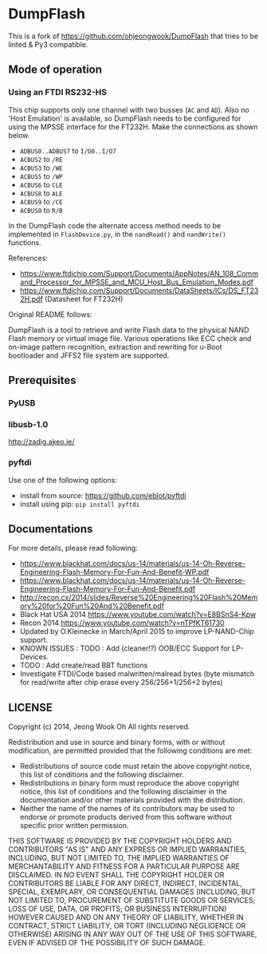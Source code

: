 # DumpFlash

This is a fork of <https://github.com/ohjeongwook/DumpFlash> that tries to be linted & Py3 compatible.

## Mode of operation

### Using an FTDI RS232-HS

This chip supports only one channel with two busses (`AC` and `AD`). Also no 'Host Emulation' is available, so DumpFlash needs to be configured for using the MPSSE interface for the FT232H. Make the connections as shown below.

* `ADBUS0..ADBUS7` to `I/O0..I/O7`
* `ACBUS2` to `/RE`
* `ACBUS3` to `/WE`
* `ACBUS5` to `/WP`
* `ACBUS6` to `CLE`
* `ACBUS8` to `ALE`
* `ACBUS9` to `/CE`
* `ACBUS0` to `R/B`

In the DumpFlash code the alternate access method needs to be implemented in `FlashDevice.py`, in the `nandRead()` and `nandWrite()` functions.

References:

* <https://www.ftdichip.com/Support/Documents/AppNotes/AN_108_Command_Processor_for_MPSSE_and_MCU_Host_Bus_Emulation_Modes.pdf>
* <https://www.ftdichip.com/Support/Documents/DataSheets/ICs/DS_FT232H.pdf> (Datasheet for FT232H)

Original README follows:

DumpFlash is a tool to retrieve and write Flash data to the physical NAND Flash memory or virtual image file. Various operations like ECC check and on-image pattern recognition, extraction and rewriting for u-Boot bootloader and JFFS2 file system are supported.

## Prerequisites

### PyUSB

### libusb-1.0

<http://zadig.akeo.ie/>

### pyftdi

Use one of the following options:

* install from source: <https://github.com/eblot/pyftdi>
* install using pip: `pip install pyftdi`

## Documentations

For more details, please read following:

* <https://www.blackhat.com/docs/us-14/materials/us-14-Oh-Reverse-Engineering-Flash-Memory-For-Fun-And-Benefit-WP.pdf>
* <https://www.blackhat.com/docs/us-14/materials/us-14-Oh-Reverse-Engineering-Flash-Memory-For-Fun-And-Benefit.pdf>
* <http://recon.cx/2014/slides/Reverse%20Engineering%20Flash%20Memory%20for%20Fun%20And%20Benefit.pdf>
* Black Hat USA 2014 <https://www.youtube.com/watch?v=E8BSnS4-Kpw>
* Recon 2014 <https://www.youtube.com/watch?v=nTPfKT61730>
* Updated by O.Kleinecke in March/April 2015 to improve LP-NAND-Chip support.
* KNOWN ISSUES : TODO : Add (cleaner!?) OOB/ECC Support for LP-Devices.
* TODO : Add create/read BBT functions
* Investigate FTDI/Code based malwritten/malread bytes (byte mismatch for read/write after chip erase every 256/256+1/256+2 bytes)

## LICENSE

Copyright (c) 2014, Jeong Wook Oh
All rights reserved.

Redistribution and use in source and binary forms, with or without modification, are permitted provided that the following conditions are met:

* Redistributions of source code must retain the above copyright notice, this list of conditions and the following disclaimer.
* Redistributions in binary form must reproduce the above copyright notice, this list of conditions and the following disclaimer in the documentation and/or other materials provided with the distribution.
* Neither the name of the names of its contributors may be used to endorse or promote products derived from this software without specific prior written permission.

THIS SOFTWARE IS PROVIDED BY THE COPYRIGHT HOLDERS AND CONTRIBUTORS "AS IS" AND ANY EXPRESS OR IMPLIED WARRANTIES, INCLUDING, BUT NOT LIMITED TO, THE IMPLIED WARRANTIES OF MERCHANTABILITY AND FITNESS FOR A PARTICULAR PURPOSE ARE DISCLAIMED. IN NO EVENT SHALL THE COPYRIGHT HOLDER OR CONTRIBUTORS BE LIABLE FOR ANY DIRECT, INDIRECT, INCIDENTAL, SPECIAL, EXEMPLARY, OR CONSEQUENTIAL DAMAGES (INCLUDING, BUT NOT LIMITED TO, PROCUREMENT OF SUBSTITUTE GOODS OR SERVICES; LOSS OF USE, DATA, OR PROFITS; OR BUSINESS INTERRUPTION) HOWEVER CAUSED AND ON ANY THEORY OF LIABILITY, WHETHER IN CONTRACT, STRICT LIABILITY, OR TORT (INCLUDING NEGLIGENCE OR OTHERWISE) ARISING IN ANY WAY OUT OF THE USE OF THIS SOFTWARE, EVEN IF ADVISED OF THE POSSIBILITY OF SUCH DAMAGE.
